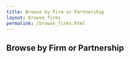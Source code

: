 ```yaml
---
title: Browse by Firm or Partnership
layout: browse_firms
permalink: /browse_firms.html
---
```


## Browse by Firm or Partnership